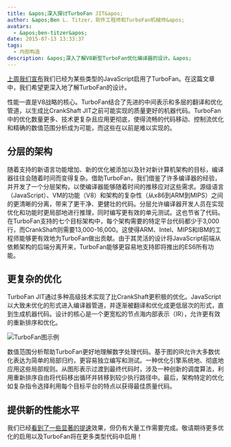 ```yaml
---
title: &apos;深入探讨TurboFan JIT&apos;
author: &apos;Ben L. Titzer，软件工程师和TurboFan机械师&apos;
avatars:
  - &apos;ben-titzer&apos;
date: 2015-07-13 13:33:37
tags:
  - 内部构造
description: &apos;深入了解V8新型TurboFan优化编译器的设计。&apos;
---
```

[上周我们宣布](https://blog.chromium.org/2015/07/revving-up-javascript-performance-with.html)我们已经为某些类型的JavaScript启用了TurboFan。在这篇文章中，我们希望更深入地了解TurboFan的设计。

<!--truncate-->
性能一直是V8战略的核心。TurboFan结合了先进的中间表示和多层的翻译和优化管道，以生成比CrankShaft JIT之前可能实现的质量更好的机器代码。TurboFan中的优化数量更多、技术更复杂且应用更彻底，使得流畅的代码移动、控制流优化和精确的数值范围分析成为可能，而这些在以前是难以实现的。

## 分层的架构

随着支持的新语言功能增加、新的优化被添加以及针对新计算机架构的目标，编译器往往会随着时间而变得复杂。借助TurboFan，我们借鉴了许多编译器的经验，并开发了一个分层架构，以使编译器能够随着时间的推移应对这些需求。源级语言（JavaScript）、VM的功能（V8）和架构的复杂性（从x86到ARM到MIPS）之间的更清晰的分离，带来了更干净、更健壮的代码。分层允许编译器开发人员在实现优化和功能时更局部地进行推理，同时编写更有效的单元测试。这也节省了代码。在TurboFan支持的七个目标架构中，每个架构需要的特定平台代码都少于3,000行，而CrankShaft则需要13,000-16,000。这使得ARM、Intel、MIPS和IBM的工程师能够更有效地为TurboFan做出贡献。由于其灵活的设计将JavaScript前端从依赖架构的后端分离开来，TurboFan能够更容易地支持即将推出的ES6所有功能。

## 更复杂的优化

TurboFan JIT通过多种高级技术实现了比CrankShaft更积极的优化。JavaScript以大致未优化的形式进入编译器管道，并逐渐被翻译和优化成更低层次的形式，直到生成机器代码。设计的核心是一个更宽松的节点海内部表示（IR），允许更有效的重新排序和优化。

![TurboFan图示例](/_img/turbofan-jit/example-graph.png)

数值范围分析帮助TurboFan更好地理解数字处理代码。基于图的IR允许大多数优化表达为简单的局部归约，更容易独立编写和测试。一种优化引擎系统地、彻底地应用这些局部规则。从图形表示过渡到最终代码时，涉及一种创新的调度算法，利用重新排序自由将代码移出循环并转移到较少执行路径中。最后，架构特定的优化如复杂指令选择利用每个目标平台的特点以获得最佳质量代码。

## 提供新的性能水平

我们已经[看到了一些显著的提速](https://blog.chromium.org/2015/07/revving-up-javascript-performance-with.html)效果，但仍有大量工作需要完成。敬请期待更多优化的启用以及TurboFan将在更多类型代码中启用！
